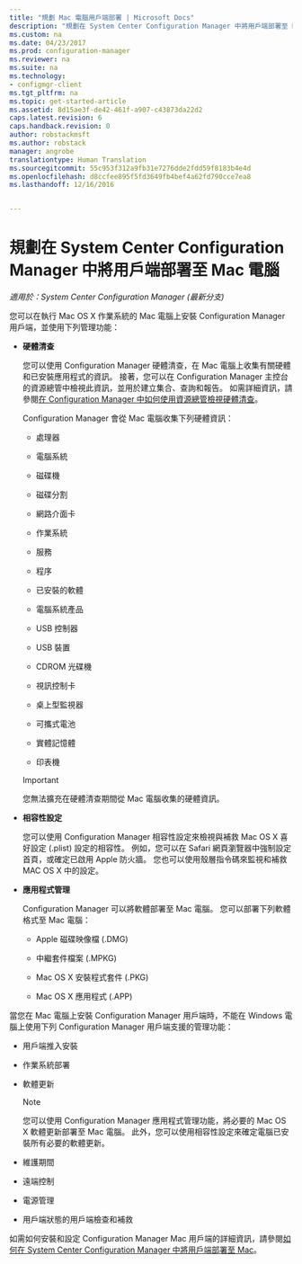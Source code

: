 ```yaml
---
title: "規劃 Mac 電腦用戶端部署 | Microsoft Docs"
description: "規劃在 System Center Configuration Manager 中將用戶端部署至 Mac 電腦。"
ms.custom: na
ms.date: 04/23/2017
ms.prod: configuration-manager
ms.reviewer: na
ms.suite: na
ms.technology:
- configmgr-client
ms.tgt_pltfrm: na
ms.topic: get-started-article
ms.assetid: 8d15ae3f-de42-461f-a907-c43873da22d2
caps.latest.revision: 6
caps.handback.revision: 0
author: robstackmsft
ms.author: robstack
manager: angrobe
translationtype: Human Translation
ms.sourcegitcommit: 55c953f312a9fb31e7276dde2fdd59f8183b4e4d
ms.openlocfilehash: d8ccfee895f5fd3649fb4bef4a62fd790cce7ea8
ms.lasthandoff: 12/16/2016


---
```

# <a name="planning-for-client-deployment-to-mac-computers-in-system-center-configuration-manager"></a>規劃在 System Center Configuration Manager 中將用戶端部署至 Mac 電腦

*適用於：System Center Configuration Manager (最新分支)*

您可以在執行 Mac OS X 作業系統的 Mac 電腦上安裝 Configuration Manager 用戶端，並使用下列管理功能：  

-   **硬體清查**  

     您可以使用 Configuration Manager 硬體清查，在 Mac 電腦上收集有關硬體和已安裝應用程式的資訊。 接著，您可以在 Configuration Manager 主控台的資源總管中檢視此資訊，並用於建立集合、查詢和報告。 如需詳細資訊，請參閱[在 Configuration Manager 中如何使用資源總管檢視硬體清查](../../../../core/clients/manage/inventory/use-resource-explorer-to-view-hardware-inventory.md)。  

     Configuration Manager 會從 Mac 電腦收集下列硬體資訊：  

    -   處理器  

    -   電腦系統  

    -   磁碟機  

    -   磁碟分割  

    -   網路介面卡  

    -   作業系統  

    -   服務  

    -   程序  

    -   已安裝的軟體  

    -   電腦系統產品  

    -   USB 控制器  

    -   USB 裝置  

    -   CDROM 光碟機  

    -   視訊控制卡  

    -   桌上型監視器  

    -   可攜式電池  

    -   實體記憶體  

    -   印表機  

    > [!IMPORTANT]  
    >  您無法擴充在硬體清查期間從 Mac 電腦收集的硬體資訊。  

-   **相容性設定**  

     您可以使用 Configuration Manager 相容性設定來檢視與補救 Mac OS X 喜好設定 (.plist) 設定的相容性。 例如，您可以在 Safari 網頁瀏覽器中強制設定首頁，或確定已啟用 Apple 防火牆。 您也可以使用殼層指令碼來監視和補救 MAC OS X 中的設定。  

-   **應用程式管理**  

     Configuration Manager 可以將軟體部署至 Mac 電腦。 您可以部署下列軟體格式至 Mac 電腦：  

    -   Apple 磁碟映像檔 (.DMG)  

    -   中繼套件檔案 (.MPKG)  

    -   Mac OS X 安裝程式套件 (.PKG)  

    -   Mac OS X 應用程式 (.APP)  

 當您在 Mac 電腦上安裝 Configuration Manager 用戶端時，不能在 Windows 電腦上使用下列 Configuration Manager 用戶端支援的管理功能：  

-   用戶端推入安裝  

-   作業系統部署  

-   軟體更新  

    > [!NOTE]  
    >  您可以使用 Configuration Manager 應用程式管理功能，將必要的 Mac OS X 軟體更新部署至 Mac 電腦。 此外，您可以使用相容性設定來確定電腦已安裝所有必要的軟體更新。  

-   維護期間  

-   遠端控制  

-   電源管理  

-   用戶端狀態的用戶端檢查和補救  

 如需如何安裝和設定 Configuration Manager Mac 用戶端的詳細資訊，請參閱[如何在 System Center Configuration Manager 中將用戶端部署至 Mac](../../../../core/clients/deploy/deploy-clients-to-macs.md)。

